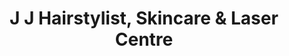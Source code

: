 ---
title: "J J Hairstylist, Skincare & Laser Centre"
url: /etobicoke/j-j-hairstylist-skincare-und-laser-centre/
shop: Kosmetik
---